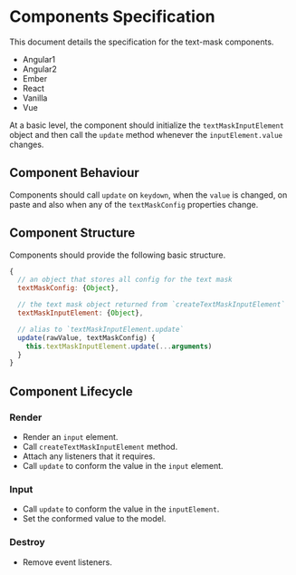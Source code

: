 # Components Specification

This document details the specification for the text-mask components.

* Angular1
* Angular2
* Ember
* React
* Vanilla
* Vue

At a basic level, the component should initialize the `textMaskInputElement` object and then call the `update` method whenever the `inputElement.value` changes.

## Component Behaviour

Components should call `update` on `keydown`, when the `value` is changed, on paste and also when any of the `textMaskConfig` properties change.

## Component Structure

Components should provide the following basic structure.

```js
{
  // an object that stores all config for the text mask
  textMaskConfig: {Object},

  // the text mask object returned from `createTextMaskInputElement`
  textMaskInputElement: {Object},

  // alias to `textMaskInputElement.update`
  update(rawValue, textMaskConfig) {
    this.textMaskInputElement.update(...arguments)
  }
}
```

## Component Lifecycle

### Render

* Render an `input` element.
* Call `createTextMaskInputElement` method.
* Attach any listeners that it requires.
* Call `update` to conform the value in the `input` element.

### Input

* Call `update` to conform the value in the `inputElement`.
* Set the conformed value to the model.

### Destroy

* Remove event listeners.
